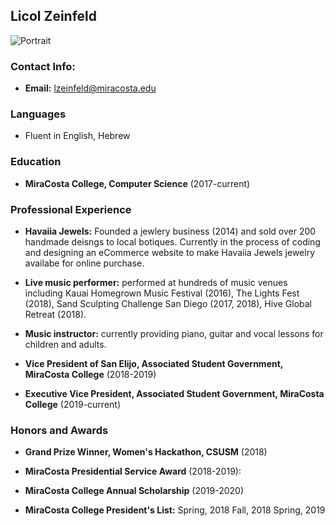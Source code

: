## Licol Zeinfeld

![Portrait](https://user-images.githubusercontent.com/54374834/65826470-5e532a80-e23a-11e9-8666-69c26d2fd444.png)

### Contact Info: 

- **Email:** lzeinfeld@miracosta.edu

### Languages

- Fluent in English, Hebrew

### Education

- **MiraCosta College, Computer Science** (2017-current)

### Professional Experience

- **Havaiia Jewels:**
Founded a jewlery business (2014) and sold over 200 handmade deisngs to local botiques. Currently in the process of coding and designing an eCommerce website to make Havaiia Jewels jewelry availabe for online purchase.

- **Live music performer:** performed at hundreds of music venues including Kauai Homegrown Music Festival (2016), The Lights Fest (2018), Sand Sculpting Challenge San Diego (2017, 2018), Hive Global Retreat (2018).

- **Music instructor:** currently providing piano, guitar and vocal lessons for children and adults.

- **Vice President of San Elijo, Associated Student Government, MiraCosta College** (2018-2019)

- **Executive Vice President, Associated Student Government, MiraCosta College** (2019-current)


### Honors and Awards

- **Grand Prize Winner, Women's Hackathon, CSUSM** (2018)
 
- **MiraCosta Presidential Service Award** (2018-2019): 

- **MiraCosta College Annual Scholarship** (2019-2020)

-  **MiraCosta College President's List:**
Spring, 2018
Fall, 2018
Spring, 2019



